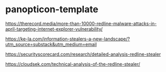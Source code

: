 # panopticon-template

https://therecord.media/more-than-10000-redline-malware-attacks-in-april-targeting-internet-explorer-vulnerability/

https://ke-la.com/information-stealers-a-new-landscape/?utm_source=substack&utm_medium=email

https://securityscorecard.com/research/detailed-analysis-redline-stealer

https://cloudsek.com/technical-analysis-of-the-redline-stealer/
